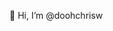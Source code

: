 👋 Hi, I’m @doohchrisw

<!---
doohchrisw/doohchrisw is a ✨ special ✨ repository because its `README.md` (this file) appears on your GitHub profile.
You can click the Preview link to take a look at your changes.
--->
